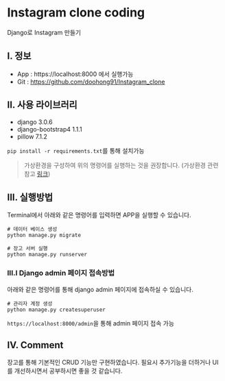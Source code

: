 # Instagram clone coding

Django로 Instagram 만들기

## I. 정보

- App : https://localhost:8000 에서 실행가능
- Git : https://github.com/doohong91/Instagram_clone

## II. 사용 라이브러리

- django 3.0.6
- django-bootstrap4 1.1.1
- pillow 7.1.2

`pip install -r requirements.txt`를 통해 설치가능

> 가상환경을 구성하여 위의 명령어를 실행하는 것을 권장합니다.
> (가상환경 관련 참고 [링크](https://dojang.io/mod/page/view.php?id=2470))

## III. 실행방법

Terminal에서 아래와 같은 명령어를 입력하면 APP을 실행할 수 있습니다.

```
# 데이터 베이스 생성
python manage.py migrate

# 장고 서버 실행
python manage.py runserver
```

### III.I Django admin 페이지 접속방법

아래와 같은 명령어를 통해 django admin 페이지에 접속하실 수 있습니다.

```
# 관리자 계정 생성
python manage.py createsuperuser
```

`https://localhost:8000/admin`을 통해 admin 페이지 접속 가능

## IV. Comment

장고를 통해 기본적인 CRUD 기능만 구현하였습니다.
필요시 추가기능을 더하거나 UI를 개선하시면서 공부하시면 좋을 것 같습니다.
